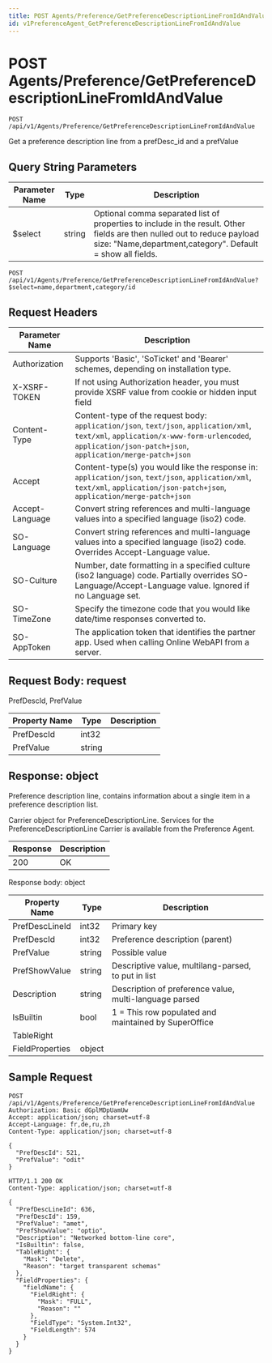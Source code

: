 ```yaml
---
title: POST Agents/Preference/GetPreferenceDescriptionLineFromIdAndValue
id: v1PreferenceAgent_GetPreferenceDescriptionLineFromIdAndValue
---
```


# POST Agents/Preference/GetPreferenceDescriptionLineFromIdAndValue

```http
POST /api/v1/Agents/Preference/GetPreferenceDescriptionLineFromIdAndValue
```

Get a preference description line from a prefDesc_id and a prefValue







## Query String Parameters

| Parameter Name | Type |  Description |
|----------------|------|--------------|
| $select | string |  Optional comma separated list of properties to include in the result. Other fields are then nulled out to reduce payload size: "Name,department,category". Default = show all fields. |

```http
POST /api/v1/Agents/Preference/GetPreferenceDescriptionLineFromIdAndValue?$select=name,department,category/id
```


## Request Headers

| Parameter Name | Description |
|----------------|-------------|
| Authorization  | Supports 'Basic', 'SoTicket' and 'Bearer' schemes, depending on installation type. |
| X-XSRF-TOKEN   | If not using Authorization header, you must provide XSRF value from cookie or hidden input field |
| Content-Type | Content-type of the request body: `application/json`, `text/json`, `application/xml`, `text/xml`, `application/x-www-form-urlencoded`, `application/json-patch+json`, `application/merge-patch+json` |
| Accept         | Content-type(s) you would like the response in: `application/json`, `text/json`, `application/xml`, `text/xml`, `application/json-patch+json`, `application/merge-patch+json` |
| Accept-Language | Convert string references and multi-language values into a specified language (iso2) code. |
| SO-Language | Convert string references and multi-language values into a specified language (iso2) code. Overrides Accept-Language value. |
| SO-Culture | Number, date formatting in a specified culture (iso2 language) code. Partially overrides SO-Language/Accept-Language value. Ignored if no Language set. |
| SO-TimeZone | Specify the timezone code that you would like date/time responses converted to. |
| SO-AppToken | The application token that identifies the partner app. Used when calling Online WebAPI from a server. |

## Request Body: request  

PrefDescId, PrefValue 

| Property Name | Type |  Description |
|----------------|------|--------------|
| PrefDescId | int32 |  |
| PrefValue | string |  |


## Response: object

Preference description line, contains information about a single item in a preference description list.



Carrier object for PreferenceDescriptionLine.
Services for the PreferenceDescriptionLine Carrier is available from the <see cref="T:SuperOffice.CRM.Services.IPreferenceAgent">Preference Agent</see>.

| Response | Description |
|----------------|-------------|
| 200 | OK |

Response body: object

| Property Name | Type |  Description |
|----------------|------|--------------|
| PrefDescLineId | int32 | Primary key |
| PrefDescId | int32 | Preference description (parent) |
| PrefValue | string | Possible value |
| PrefShowValue | string | Descriptive value, multilang-parsed, to put in list |
| Description | string | Description of preference value, multi-language parsed |
| IsBuiltin | bool | 1 = This row populated and maintained by SuperOffice |
| TableRight |  |  |
| FieldProperties | object |  |

## Sample Request

```http!
POST /api/v1/Agents/Preference/GetPreferenceDescriptionLineFromIdAndValue
Authorization: Basic dGplMDpUamUw
Accept: application/json; charset=utf-8
Accept-Language: fr,de,ru,zh
Content-Type: application/json; charset=utf-8

{
  "PrefDescId": 521,
  "PrefValue": "odit"
}
```

```http_
HTTP/1.1 200 OK
Content-Type: application/json; charset=utf-8

{
  "PrefDescLineId": 636,
  "PrefDescId": 159,
  "PrefValue": "amet",
  "PrefShowValue": "optio",
  "Description": "Networked bottom-line core",
  "IsBuiltin": false,
  "TableRight": {
    "Mask": "Delete",
    "Reason": "target transparent schemas"
  },
  "FieldProperties": {
    "fieldName": {
      "FieldRight": {
        "Mask": "FULL",
        "Reason": ""
      },
      "FieldType": "System.Int32",
      "FieldLength": 574
    }
  }
}
```